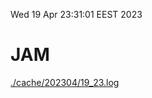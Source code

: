 Wed 19 Apr 23:31:01 EEST 2023
# JAM
<a href='./cache/202304/19_23.log'>./cache/202304/19_23.log</a>
